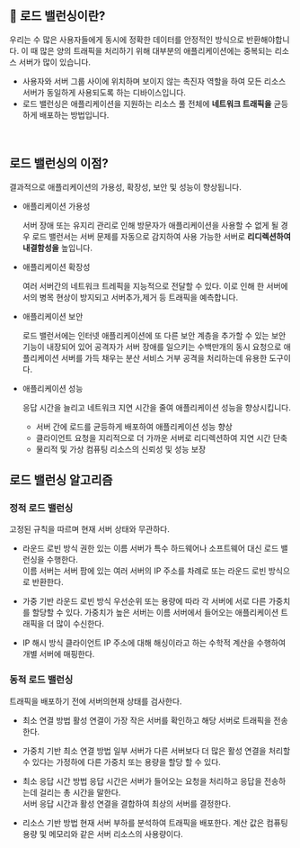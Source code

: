 ## 🔀 로드 밸런싱이란?
우리는 수 많은 사용자들에게 동시에 정확한 데이터를 안정적인 방식으로 반환해야합니다. 이 때 많은 양의 트래픽을 처리하기 위해 대부분의 애플리케이션에는 중복되는 리소스 서버가 많이 있습니다.

- 사용자와 서버 그룹 사이에 위치하며 보이지 않는 촉진자 역할을 하여 모든 리소스 서버가 동일하게 사용되도록 하는 디바이스입니다.
- 로드 밸런싱은 애플리케이션을 지원하는 리소스 풀 전체에 **네트워크 트래픽을** 균등하게 배포하는 방법입니다.

<br/>

## 로드 밸런싱의 이점?
결과적으로 애플리케이션의 가용성, 확장성, 보안 및 성능이 향상됩니다.

- 애플리케이션 가용성

    서버 장애 또는 유지리 관리로 인해 방문자가 애플리케이션을 사용할 수 없게 될 경우 로드 밸런서는 서버 문제를 자동으로 감지하여 사용 가능한 서버로 **리디렉션하여 내결함성을** 높입니다.

- 애플리케이션 확장성

    여러 서버간의 네트워크 트레픽을 지능적으로 전달할 수 있다. 이로 인해 한 서버에서의 병목 현상이 방지되고 서버추가,제거 등 트래픽을 예측합니다.

- 애플리케이션 보안

    로드 밸런서에는 인터넷 애플리케이션에 또 다른 보안 계층을 추가할 수 있는 보안 기능이 내장되어 있어 공격자가 서버 장애를 일으키는 수백만개의 동시 요청으로 애플리케이션 서버를 가득 채우는 분산 서비스 거부 공격을 처리하는데 유용한 도구이다.

- 애플리케이션 성능

    응답 시간을 늘리고 네트워크 지연 시간을 줄여 애플리케이션 성능을 향상시킵니다.
    - 서버 간에 로드를 균등하게 배포하여 애플리케이션 성능 향상
    - 클라이언트 요청을 지리적으로 더 가까운 서버로 리디렉션하여 지연 시간 단축
    - 물리적 및 가상 컴퓨팅 리소스의 신뢰성 및 성능 보장

## 로드 밸런싱 알고리즘

### 정적 로드 밸런싱
고정된 규칙을 따르며 현재 서버 상태와 무관하다.
- 라운드 로빈 방식
    권한 있는 이름 서버가 특수 하드웨어나 소프트웨어 대신 로드 밸런싱을 수행한다. <br/>
    이름 서버는 서버 팜에 있는 여러 서버의 IP 주소를 차례로 또는 라운드 로빈 방식으로 반환한다.
- 가중 기반 라운드 로빈 방식
    우선순위 또는 용량에 따라 각 서버에 서로 다른 가중치를 할당할 수 있다.
    가중치가 높은 서버는 이름 서버에서 들어오는 애플리케이션 트래픽을 더 많이 수신한다.

- IP 해시 방식
    클라이언트 IP 주소에 대해 해싱이라고 하는 수학적 계산을 수행하여 개별 서버에 매핑한다.

### 동적 로드 밸런싱
트래픽을 배포하기 전에 서버의현재 상태를 검사한다.
- 최소 연결 방법
    활성 연결이 가장 작은 서버를 확인하고 해당 서버로 트래픽을 전송한다.

- 가중치 기반 최소 연결 방법
    일부 서버가 다른 서버보다 더 많은 활성 연결을 처리할 수 있다는 가정하에 다른 가중치 또는 용량을 할당 할 수 있다.

- 최소 응답 시간 방법
    응답 시간은 서버가 들어오는 요청을 처리하고 응답을 전송하는데 걸리는 총 시간을 말한다. <br/>
    서버 응답 시간과 활성 연결을 결합하여 최상의 서버를 결정한다.

- 리소스 기반 방법
    현재 서버 부하를 분석하여 트래픽을 배포한다. 계산 값은 컴퓨팅 용량 및 메모리와 같은 서버 리소스의 사용량이다.